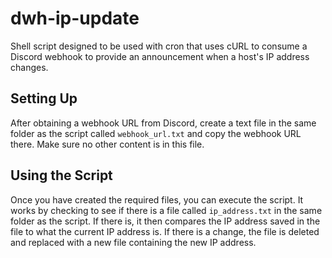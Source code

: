 # dwh-ip-update

Shell script designed to be used with cron that uses cURL to consume a Discord webhook to provide an announcement when a host's IP address changes.

## Setting Up
After obtaining a webhook URL from Discord, create a text file in the same folder as the script called ```webhook_url.txt``` and copy the webhook URL there. Make sure no other content is in this file.

## Using the Script
Once you have created the required files, you can execute the script. It works by checking to see if there is a file called ```ip_address.txt``` in the same folder as the script. If there is, it then compares the IP address saved in the file to what the current IP address is. If there is a change, the file is deleted and replaced with a new file containing the new IP address.